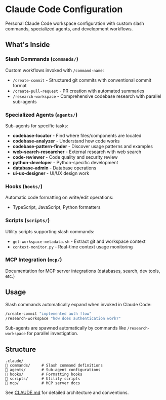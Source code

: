 # Claude Code Configuration

Personal Claude Code workspace configuration with custom slash commands, specialized agents, and development workflows.

## What's Inside

### Slash Commands (`commands/`)
Custom workflows invoked with `/command-name`:
- `/create-commit` - Structured git commits with conventional commit format
- `/create-pull-request` - PR creation with automated summaries
- `/research-workspace` - Comprehensive codebase research with parallel sub-agents

### Specialized Agents (`agents/`)
Sub-agents for specific tasks:
- **codebase-locator** - Find where files/components are located
- **codebase-analyzer** - Understand how code works
- **codebase-pattern-finder** - Discover usage patterns and examples
- **web-search-researcher** - External research with web search
- **code-reviewer** - Code quality and security review
- **python-developer** - Python-specific development
- **database-admin** - Database operations
- **ui-ux-designer** - UI/UX design work

### Hooks (`hooks/`)
Automatic code formatting on write/edit operations:
- TypeScript, JavaScript, Python formatters

### Scripts (`scripts/`)
Utility scripts supporting slash commands:
- `get-workspace-metadata.sh` - Extract git and workspace context
- `context-monitor.py` - Real-time context usage monitoring

### MCP Integration (`mcp/`)
Documentation for MCP server integrations (databases, search, dev tools, etc.)

## Usage

Slash commands automatically expand when invoked in Claude Code:
```bash
/create-commit "implemented auth flow"
/research-workspace "how does authentication work?"
```

Sub-agents are spawned automatically by commands like `/research-workspace` for parallel investigation.

## Structure

```
.claude/
   commands/     # Slash command definitions
   agents/       # Sub-agent configurations
   hooks/        # Formatting hooks
   scripts/      # Utility scripts
   mcp/          # MCP server docs
```

See [CLAUDE.md](CLAUDE.md) for detailed architecture and conventions.
